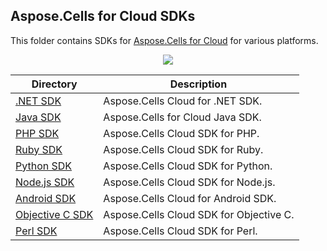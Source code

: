 
## Aspose.Cells for Cloud SDKs
This folder contains SDKs for [Aspose.Cells for Cloud](http://www.aspose.com/cloud/excel-api.aspx) for various platforms.

<p align="center">
  <a title="Download ZIP" href="https://github.com/aspose-cells/Aspose.Cells-for-Cloud/archive/master.zip">
     <img src="http://i.imgur.com/hwNhrGZ.png" />
  </a>
</p>

Directory | Description
--------- | -----------
[.NET SDK](Aspose.Cells-Cloud-SDK-for-.NET)  |  Aspose.Cells Cloud for .NET SDK.
[Java SDK](Aspose.Cells-Cloud-SDK-for-Java)  |  Aspose.Cells for Cloud Java SDK.
[PHP SDK](Aspose.Cells-Cloud-SDK-for-PHP)  | Aspose.Cells Cloud SDK for PHP.
[Ruby SDK](Aspose.Cells-Cloud-SDK-for-Ruby) | Aspose.Cells Cloud SDK for Ruby.
[Python SDK](Aspose.Cells-Cloud-SDK-for-Python) | Aspose.Cells Cloud SDK for Python.
[Node.js SDK](Aspose.Cells-Cloud-SDK-for-NodeJS) | Aspose.Cells Cloud SDK for Node.js.
[Android SDK](Aspose.Cells-Cloud-SDK-for-Android) | Aspose.Cells Cloud for Android SDK.
[Objective C SDK](Aspose.Cells-Cloud-SDK-for-Objective-C) | Aspose.Cells Cloud SDK for Objective C.
[Perl SDK](Aspose.Cells-Cloud-SDK-for-Perl) | Aspose.Cells Cloud SDK for Perl.
